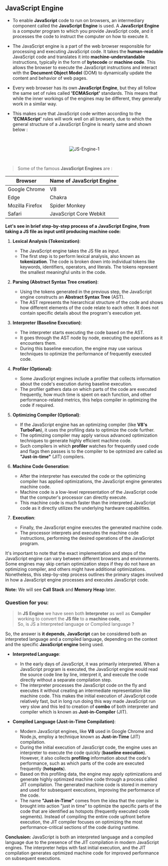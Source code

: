 ## JavaScript Engine
- To enable **JavaScript** code to run on browsers, an intermediary component called the **JavaScript Engine** is used. A **JavaScript Engine** is a computer program to which you provide JavaScript code, and it processes the code to instruct the computer on how to execute it. <br>

- The JavaScript engine is a part of the web browser responsible for processing and executing JavaScript code. It takes the **human-readable** JavaScript code and translates it into **machine-understandable** instructions, typically in the form of **bytecode** or **machine code**. This allows the browser to execute the JavaScript instructions and interact with the **Document Object Model** (DOM) to dynamically update the content and behavior of web pages.

- Every web browser has its own **JavaScript Engine**, but they all follow the same set of rules called **'ECMAScript'** standards. This means that while the inner workings of the engines may be different, they generally work in a similar way. 
 
- This makes sure that JavaScript code written according to the **'ECMAScript'** rules will work well on all browsers, due to which the general structure of a JavaScript Engine is nearly same and shown below :
<br>

<p align="center">
<img src="https://files.catbox.moe/r9k3ee.svg" alt="JS-Engine-1" border="0">
</p>

<br>

> Some of the famous **JavaScript Engines** are :

|    Browser      | Name of JavaScript Engine |
|-----------------|---------------------------|
| Google Chrome   |            V8             |
| Edge            |          Chakra           |
| Mozilla Firefox |       Spider Monkey       |
| Safari          |   JavaScript Core Webkit  |

**Let's see in brief step-by-step process of a JavaScript Engine, from taking a JS file as input until producing machine code:**
1.  **Lexical Analysis (Tokenization)**:
    
    -   The JavaScript engine takes the JS file as input.
    -   The first step is to perform lexical analysis, also known as **tokenization**. The code is broken down into individual tokens like keywords, identifiers, operators, and literals. The tokens represent the smallest meaningful units in the code.
    
2.  **Parsing (Abstract Syntax Tree creation)**:

    -   Using the tokens generated in the previous step, the JavaScript engine constructs an **Abstract Syntax Tree** (AST).
    -   The AST represents the hierarchical structure of the code and shows how different elements of the code relate to each other. It does not contain specific details about the program's execution yet.
    
3.  **Interpreter (Baseline Execution)**:
    
    -   The interpreter starts executing the code based on the AST.
    -   It goes through the AST node by node, executing the operations as it encounters them.
    -   During this baseline execution, the engine may use various techniques to optimize the performance of frequently executed code.
    
4.  **Profiler (Optional)**:
    
    -   Some JavaScript engines include a profiler that collects information about the code's execution during baseline execution.
    -   The profiler gathers data on which parts of the code are executed frequently, how much time is spent on each function, and other performance-related metrics, this helps compiler in optimizing the code if required.
    
5.  **Optimizing Compiler (Optional)**:
    
    -   If the JavaScript engine has an optimizing compiler (like **V8's TurboFan**), it uses the profiling data to optimize the code further.
    -   The optimizing compiler may apply various advanced optimization techniques to generate highly efficient machine code.
    - Such compilers in which **profiler** watches for frequently used code and flags then passes is to the compiler to be optmized are called as **"Just-in-time"** (JIT) compilers.
    
6.  **Machine Code Generation**:
    
    -   After the interpreter has executed the code or the optimizing compiler has applied optimizations, the JavaScript engine generates machine code.
    -   Machine code is a low-level representation of the JavaScript code that the computer's processor can directly execute.
    -   This machine code is much faster than the interpreted JavaScript code as it directly utilizes the underlying hardware capabilities.
    
7.  **Execution**:
    
    -   Finally, the JavaScript engine executes the generated machine code.
    -   The processor interprets and executes the machine code instructions, performing the desired operations of the JavaScript program.

It's important to note that the exact implementation and steps of the JavaScript engine can vary between different browsers and environments. Some engines may skip certain optimization steps if they do not have an optimizing compiler, and others might have additional optimizations.
Nonetheless, this step-by-step process outlines the primary stages involved in how a JavaScript engine processes and executes JavaScript code.

**Note:** We will see **Call Stack** and **Memory Heap** later.

### Question for you: 
 > In **JS Engine** we have seen both **Interpreter** as well as **Compiler** working to convert the **JS file** to a **machine code**,<br>
 > So, is JS a Interpreted language or Compiled language ?
 
 So, the answer is **it depends**, **JavaScript** can be considered both an interpreted language and a compiled language, depending on the context and the specific **JavaScript engine** being used.
 -  **Interpreted Language**:
    
    -   In the early days of JavaScript, it was primarily interpreted. When a JavaScript program is executed, the JavaScript engine would read the source code line by line, interpret it, and execute the code directly without a separate compilation step.
    -   The interpreter processes the JavaScript code on the fly and executes it without creating an intermediate representation like machine code. This makes the initial execution of JavaScript code relatively fast, but in long run doing this way made JavaScript run very slow and this led to creation of **combo** of both interpreter and compiler which is known as **Just-in-Compiler** (JIT).

- **Compiled Language (Just-in-Time Compilation)**:
    
    -   Modern JavaScript engines, like **V8** used in Google Chrome and Node.js, employ a technique known as **Just-in-Time** (JIT) compilation.
    -   During the initial execution of JavaScript code, the engine uses an interpreter to execute the code quickly (**baseline execution**). However, it also collects **profiling** information about the code's performance, such as which parts of the code are executed frequently (**hotspots**).
    -   Based on this profiling data, the engine may apply optimizations and generate highly optimized machine code through a process called JIT compilation. The generated machine code is stored in memory and used for subsequent executions, improving the performance of the code.
    - The name **"Just-in-Time"** comes from the idea that the compiler is brought into action "just in time" to optimize the specific parts of the code that are identified as hotspots (frequently executed code segments). Instead of compiling the entire code upfront before execution, the JIT compiler focuses on optimizing the most performance-critical sections of the code during runtime.

**Conclusion:** JavaScript is both an interpreted language and a compiled language due to the presence of the JIT compilation in modern JavaScript engines. The interpreter helps with fast initial execution, and the JIT compilation generates optimized machine code for improved performance on subsequent executions.